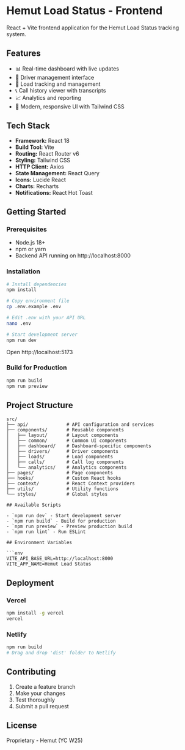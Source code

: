# Hemut Load Status - Frontend

React + Vite frontend application for the Hemut Load Status tracking system.

## Features

- 📊 Real-time dashboard with live updates
- 👥 Driver management interface
- 🚛 Load tracking and management
- 📞 Call history viewer with transcripts
- 📈 Analytics and reporting
- 🎨 Modern, responsive UI with Tailwind CSS

## Tech Stack

- **Framework:** React 18
- **Build Tool:** Vite
- **Routing:** React Router v6
- **Styling:** Tailwind CSS
- **HTTP Client:** Axios
- **State Management:** React Query
- **Icons:** Lucide React
- **Charts:** Recharts
- **Notifications:** React Hot Toast

## Getting Started

### Prerequisites

- Node.js 18+
- npm or yarn
- Backend API running on http://localhost:8000

### Installation

```bash
# Install dependencies
npm install

# Copy environment file
cp .env.example .env

# Edit .env with your API URL
nano .env

# Start development server
npm run dev
```

Open http://localhost:5173

### Build for Production

```bash
npm run build
npm run preview
```

## Project Structure

```
src/
├── api/              # API configuration and services
├── components/       # Reusable components
│   ├── layout/       # Layout components
│   ├── common/       # Common UI components
│   ├── dashboard/    # Dashboard-specific components
│   ├── drivers/      # Driver components
│   ├── loads/        # Load components
│   ├── calls/        # Call log components
│   └── analytics/    # Analytics components
├── pages/            # Page components
├── hooks/            # Custom React hooks
├── context/          # React Context providers
├── utils/            # Utility functions
└── styles/           # Global styles

## Available Scripts

- `npm run dev` - Start development server
- `npm run build` - Build for production
- `npm run preview` - Preview production build
- `npm run lint` - Run ESLint

## Environment Variables

```env
VITE_API_BASE_URL=http://localhost:8000
VITE_APP_NAME=Hemut Load Status
```

## Deployment

### Vercel

```bash
npm install -g vercel
vercel
```

### Netlify

```bash
npm run build
# Drag and drop 'dist' folder to Netlify
```

## Contributing

1. Create a feature branch
2. Make your changes
3. Test thoroughly
4. Submit a pull request

## License

Proprietary - Hemut (YC W25)
